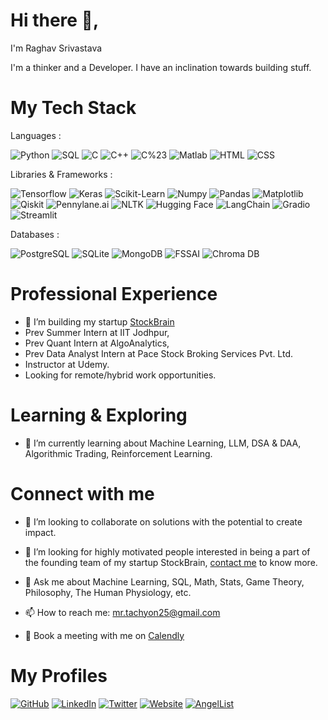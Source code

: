 # Hi there 👋,

I'm Raghav Srivastava

I'm a thinker and a Developer. I have an inclination towards building stuff.


# My Tech Stack


Languages :

![Python](https://img.shields.io/badge/Python-blue)
![SQL](https://img.shields.io/badge/SQL-green)
![C](https://img.shields.io/badge/C-yellow)
![C++](https://img.shields.io/badge/C++-red)
![C%23](https://img.shields.io/badge/C%23-black)
![Matlab](https://img.shields.io/badge/Matlab-orange)
![HTML](https://img.shields.io/badge/HTML-white)
![CSS](https://img.shields.io/badge/CSS-turquoise)

Libraries & Frameworks : 

![Tensorflow](https://img.shields.io/badge/Tensorflow-orange)
![Keras](https://img.shields.io/badge/Keras-red)
![Scikit-Learn](https://img.shields.io/badge/Scikit--Learn-yellow)
![Numpy](https://img.shields.io/badge/Numpy-blue)
![Pandas](https://img.shields.io/badge/Pandas-pink)
![Matplotlib](https://img.shields.io/badge/Matplotlib-white)
![Qiskit](https://img.shields.io/badge/Qiskit-purple)
![Pennylane.ai](https://img.shields.io/badge/Pennylane.ai-pink)
![NLTK](https://img.shields.io/badge/NLTK-red)
![Hugging Face](https://img.shields.io/badge/Hugging%20Face-yellow)
![LangChain](https://img.shields.io/badge/LangChain-green)
![Gradio](https://img.shields.io/badge/Gradio-black)
![Streamlit](https://img.shields.io/badge/Streamlit-grey)

Databases : 

![PostgreSQL](https://img.shields.io/badge/PostgreSQL-blue)
![SQLite](https://img.shields.io/badge/SQLite-orange)
![MongoDB](https://img.shields.io/badge/MongoDB-green)
![FSSAI](https://img.shields.io/badge/FSSAI-blue)
![Chroma DB](https://img.shields.io/badge/Chroma%20DB-red)


# Professional Experience

- 🔭 I’m building my startup [StockBrain](https://github.com/StockBrain-1)
- Prev Summer Intern at IIT Jodhpur,
- Prev Quant Intern at AlgoAnalytics,
- Prev Data Analyst Intern at Pace Stock Broking Services Pvt. Ltd.
- Instructor at Udemy.
- Looking for remote/hybrid work opportunities.


# Learning & Exploring 

- 🌱 I’m currently learning about Machine Learning, LLM, DSA & DAA, Algorithmic Trading, Reinforcement Learning.


# Connect with me
- 👯 I’m looking to collaborate on solutions with the potential to create impact.
  
- 🤔 I’m looking for highly motivated people interested in being a part of the founding team of my startup StockBrain, [contact me](mailto:mr.tachyon25@gmail.com) to know more.
  
- 💬 Ask me about Machine Learning, SQL, Math, Stats, Game Theory, Philosophy, The Human Physiology, etc.


 
- 📫 How to reach me: [mr.tachyon25@gmail.com](mailto:mr.tachyon25@gmail.com)

- 📅 Book a meeting with me on [Calendly](https://calendly.com/mr-tachyon25/30min)



# My Profiles 

[![GitHub](https://img.shields.io/badge/GitHub-Profile-blue?style=flat-square&logo=github)](https://github.com/RaghavSrivastava25)
[![LinkedIn](https://img.shields.io/badge/LinkedIn-Profile-blue?style=flat-square&logo=linkedin)](https://www.linkedin.com/in/raghav-srivastava-11001ai/)
[![Twitter](https://img.shields.io/badge/Twitter-Profile-blue?style=flat-square&logo=twitter)](https://twitter.com/Raghav_11001_ai)
[![Website](https://img.shields.io/badge/Website-Portfolio-blue?style=flat-square&logo=icloud)](https://www.notion.so/Raghav-Srivastava-a18bb03c955242ebae845af1096cb130)
[![AngelList](https://img.shields.io/badge/AngelList-Profile-blue?style=flat-square&logo=angellist)](https://angel.co/u/raghav-srivastava-8)
